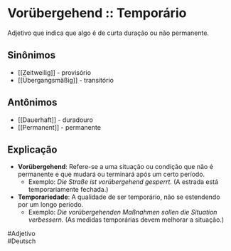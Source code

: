 # Vorübergehend :: Temporário
Adjetivo que indica que algo é de curta duração ou não permanente.

## Sinônimos
- [[Zeitweilig]] - provisório  
- [[Übergangsmäßig]] - transitório  

## Antônimos
- [[Dauerhaft]] - duradouro  
- [[Permanent]] - permanente  

## Explicação
- **Vorübergehend**: Refere-se a uma situação ou condição que não é permanente e que mudará ou terminará após um certo período.
  - Exemplo: *Die Straße ist vorübergehend gesperrt.* (A estrada está temporariamente fechada.)
- **Temporariedade**: A qualidade de ser temporário, não se estendendo por um longo período.
  - Exemplo: *Die vorübergehenden Maßnahmen sollen die Situation verbessern.* (As medidas temporárias devem melhorar a situação.)

#Adjetivo  
#Deutsch  